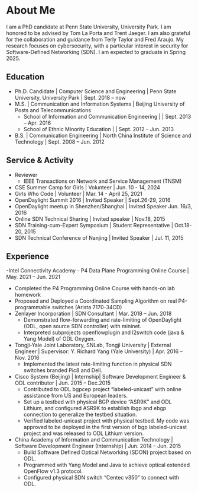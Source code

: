 # About Me
I am a PhD candidate at Penn State University, University Park. I am honored to be advised by Tom La Porta and Trent Jaeger. I am also grateful for the collaboration and guidance from Terly Taylor and Fred Araujo. My research focuses on cybersecurity, with a particular interest in security for Software-Defined Networking (SDN). I am expected to graduate in Spring 2025.
## Education
- Ph.D. Candidate | Computer Science and Engineering      |     Penn State University, University Park        |              Sept. 2018 – now
- M.S. | Communication and Information Systems |  Beijing University of Posts and Telecommunications 
  - School of Information and Communication Engineering                |             |                                         Sept. 2013 – Apr. 2016
  - School of Ethnic Minority Education                                |            |      	   Sept. 2012 – Jun. 2013
- B.S. | Communication Engineering                   |      North China Institute of Science and Technology |           Sept. 2008 – Jun. 2012
## Service & Activity
- Reviewer
  - IEEE Transactions on Network and Service Management (TNSM)
- CSE Summer Camp for Girls          	        	        					|	Volunteer     	  	        	      |  	           				      Jun. 10 - 14, 2024
- Girls Who Code       	       	                                  	   |    						Volunteer  	        	        	        |	           		     Mar. 14 - April 25, 2021
- OpenDaylight Summit 2016            	                    	        	 |       			Invited Speaker                   	         |                    Sept.26-29, 2016 
- OpenDaylight meetup in Shenzhen/Shanghai         		|					Invited Speaker                                                       	 			   Jun. 16/3, 2016   
- Online SDN Technical Sharing                                  |          	        			Invited speaker               |                               Nov.18, 2015 
- SDN Training-cum-Expert Symposium                   	        |					Student Representative                 |                                       			  Oct.18-20, 2015
- SDN Technical Conference of Nanjing                      	     |   					Invited Speaker                            |                   	        	 Jul. 11, 2015

## Experience
-Intel Connectivity Academy - P4 Data Plane Programming Online Course                                                                                        |	May. 2021 – Jun. 2021
  - Completed the P4 Programming Online Course with hands-on lab homework
  - Proposed and Deployed a Coordinated Sampling Algorithm on real P4-programmable switches (Arista 7170-34CD)
- Zenlayer Incorporation   								|	     SDN Consultant 										|		Mar. 2018 – Jun. 2018
  - Demonstrated flow-forwarding and rate-limiting of OpenDaylight (ODL, open source SDN controller) with mininet.
  - Interpreted subprojects openflowplugin and l2switch code (java & Yang Model) of ODL Oxygen.
- Tongji-Yale Joint Laboratory, SNLab, Tongji University         |             External Engineer | Supervisor: Y. Richard Yang (Yale University)	|		Apr. 2016 – Nov. 2016
  - Implemented the latest rate-limiting function in physical SDN switches branded Pic8 and Dell.
- Cisco System (Beijing)                                				|		     Internship| Software Development Engineer & ODL contributor       |     	Jun. 2015 – Dec.2015
  - Contributed to ODL bgpcep project “labeled-unicast” with online assistance from US and European leaders.
  - Set up a testbed with physical BGP device “ASR9K” and ODL Lithium, and configured ASR9K to establish ibgp and ebgp connection to generalize the testbed situation.
  - Verified labeled-unicast project with physical testbed. My code was approved to be deployed in the first version of bgp labeled-unicast project and was released to ODL Lithium version.
- China Academy of Information and Communication Technology    |    Software Development Engineer (Internship)                             |     		Jun. 2014 – Jun. 2015
  - Build Software Defined Optical Networking (SDON) project based on ODL.
  - Programmed with Yang Model and Java to achieve optical extended OpenFlow v1.3 protocol.
  - Configured physical SDN switch “Centec v350” to connect with ODL.
